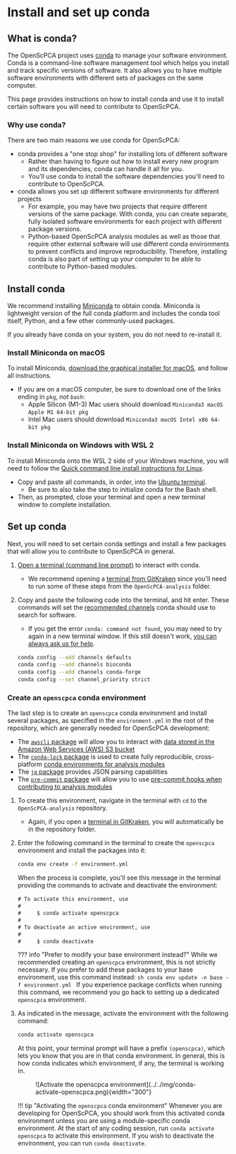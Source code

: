 # Install and set up conda

## What is conda?

The OpenScPCA project uses [conda](https://docs.anaconda.com/free/miniconda/index.html) to manage your software environment.
Conda is a command-line software management tool which helps you install and track specific versions of software.
It also allows you to have multiple software environments with different sets of packages on the same computer.

This page provides instructions on how to install conda and use it to install certain software you will need to contribute to OpenScPCA.


### Why use conda?

There are two main reasons we use conda for OpenScPCA:

- conda provides a "one stop shop" for installing lots of different software
    - Rather than having to figure out how to install every new program and its dependencies, conda can handle it all for you.
    - You'll use conda to install the software dependencies you'll need to contribute to OpenScPCA.
- conda allows you set up different software environments for different projects
    - For example, you may have two projects that require different versions of the same package.
    With conda, you can create separate, fully isolated software environments for each project with different package versions.
    - Python-based OpenScPCA analysis modules as well as those that require other external software will use different conda environments to prevent conflicts and improve reproducibility.
    Therefore, installing conda is also part of setting up your computer to be able to contribute to Python-based modules.


## Install conda

We recommend installing [Miniconda](https://docs.anaconda.com/free/miniconda/index.html) to obtain conda.
Miniconda is lightweight version of the full conda platform and includes the conda tool itself, Python, and a few other commonly-used packages.

If you already have conda on your system, you do not need to re-install it.


### Install Miniconda on macOS

To install Miniconda, [download the graphical installer for macOS](https://docs.anaconda.com/free/miniconda/miniconda-install/), and follow all instructions.

  - If you are on a macOS computer, be sure to download one of the links ending in `pkg`, _not `bash`_:
    - Apple Silicon (M1-3) Mac users should download `Miniconda3 macOS Apple M1 64-bit pkg`
    - Intel Mac users should download `Miniconda3 macOS Intel x86 64-bit pkg`

### Install Miniconda on Windows with WSL 2

To install Miniconda onto the WSL 2 side of your Windows machine, you will need to follow the [Quick command line install instructions for Linux](https://docs.anaconda.com/free/miniconda/#quick-command-line-install).

- Copy and paste all commands, in order, into the [Ubuntu terminal](../../software-platforms/general-tools/using-the-terminal.md).
  - Be sure to also take the step to initialize conda for the Bash shell.
- Then, as prompted, close your terminal and open a new terminal window to complete installation.

## Set up conda

Next, you will need to set certain conda settings and install a few packages that will allow you to contribute to OpenScPCA in general.

1. [Open a terminal (command line prompt)](../../software-platforms/general-tools/using-the-terminal.md) to interact with conda.
    - We recommend opening a [terminal from GitKraken](../../software-platforms/general-tools/using-the-terminal.md#gitkraken) since you'll need to run some of these steps from the `OpenScPCA-analysis` folder.

1. Copy and paste the following code into the terminal, and hit enter.
These commands will set the [recommended channels](https://docs.conda.io/projects/conda/en/latest/user-guide/concepts/channels.html) conda should use to search for software.
    - If you get the error `conda: command not found`, you may need to try again in a new terminal window.
    If this still doesn't work, [you can always ask us for help](../../troubleshooting-faq/index.md).

    ```sh
    conda config --add channels defaults
    conda config --add channels bioconda
    conda config --add channels conda-forge
    conda config --set channel_priority strict
    ```


### Create an `openscpca` conda environment

The last step is to create an `openscpca` conda environment and install several packages, as specified in the `environment.yml` in the root of the repository, which are generally needed for OpenScPCA development:

- The [`awscli` package](https://docs.aws.amazon.com/cli/latest/userguide/cli-chap-welcome.html) will allow you to interact with [data stored in the Amazon Web Services (AWS) S3 bucket](../../software-platforms/aws/index.md)
- The [`conda-lock` package](https://conda.github.io/conda-lock/) is used to create fully reproducible, cross-platform [conda environments for analysis modules](../../contributing-to-analyses/determining-requirements/determining-software-requirements.md#managing-software-dependencies-with-conda)
- The [`jq` package](https://jqlang.github.io/jq/) provides JSON parsing capabilities
- The [`pre-commit` package](https://pre-commit.com) will allow you to use [pre-commit hooks when contributing to analysis modules](../../contributing-to-analyses/working-with-git/making-commits.md#pre-commit-checks)

<!-- Comment to force above to be bullets, next to be numbers -->


1. To create this environment, navigate in the terminal with `cd` to the `OpenScPCA-analysis` repository.
    - Again, if you open a [terminal in GitKraken](../../software-platforms/general-tools/using-the-terminal.md#gitkraken), you will automatically be in the repository folder.

1. Enter the following command in the terminal to create the `openscpca` environment and install the packages into it:

    ```sh
    conda env create -f environment.yml
    ```

    When the process is complete, you'll see this message in the terminal providing the commands to activate and deactivate the environment:

    ```{ .console .no-copy title="Output message after conda environment install"}
    # To activate this environment, use
    #
    #     $ conda activate openscpca
    #
    # To deactivate an active environment, use
    #
    #     $ conda deactivate
    ```

    ??? info "Prefer to modify your base environment instead?"
        While we recommended creating an `openscpca` environment, this is not strictly necessary.
        If you prefer to add these packages to your base environment, use this command instead:
        ```sh
        conda env update -n base -f environment.yml
        ```
        If you experience package conflicts when running this command, we recommend you go back to setting up a dedicated `openscpca` environment.



1. As indicated in the message, activate the environment with the following command:

    ```sh
    conda activate openscpca
    ```

    At this point, your terminal prompt will have a prefix `(openscpca)`, which lets you know that you are in that conda environment.
    In general, this is how conda indicates which environment, if any, the terminal is working in.
    <figure markdown="span">
        ![Activate the openscpca environment](../../img/conda-activate-openscpca.png){width="300"}
    </figure>

    !!! tip "Activating the `openscpca` conda environment"
        Whenever you are developing for OpenScPCA, you should work from this activated conda environment unless you are using a module-specific conda environment.
        At the start of any coding session, run `conda activate openscpca` to activate this environment.
        If you wish to deactivate the environment, you can run `conda deactivate`.
